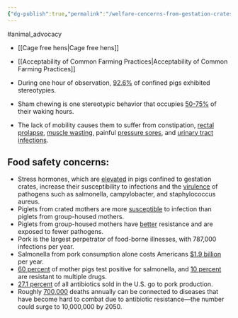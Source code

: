 ```yaml
---
{"dg-publish":true,"permalink":"/welfare-concerns-from-gestation-crates/","created":"2025-10-23T17:42:41.619+01:00","updated":"2025-10-23T18:06:08.606+01:00"}
---
```


#animal_advocacy 

- [[Cage free hens\|Cage free hens]]
- [[Acceptability of Common Farming Practices\|Acceptability of Common Farming Practices]]

- During one hour of observation, [92.6%](https://www.supremecourt.gov/DocketPDF/21/21-468/233565/20220815174931670_Broom%20et%20al.%20amicus%20brief%20-%20Natl%20Pork%20v.%20Ross%20-%20No.%2021-468.pdf) of confined pigs exhibited stereotypies.
- Sham chewing is one stereotypic behavior that occupies [50-75%](https://pubmed.ncbi.nlm.nih.gov/35565610/) of their waking hours.
- The lack of mobility causes them to suffer from constipation, [rectal prolapse](https://www.researchgate.net/publication/234538912_Rectal_Prolapse_in_Pregnant_Sows_due_to_Stall_Housing), [muscle wasting](https://www.efsa.europa.eu/sites/default/files/2022-08/EFS2-7421.pdf), painful [pressure sores](https://pubmed.ncbi.nlm.nih.gov/12322922/), and [urinary tract infections](https://www.dsm.com/anh/news/feed-talks/articles/urinary-tract-infections-a-silent-but-serious-problem-for-sows-and-their-progeny.html#).   
## Food safety concerns:
- Stress hormones, which are [elevated](https://www.ncbi.nlm.nih.gov/pmc/articles/PMC8300341/) in pigs confined to gestation crates, increase their susceptibility to infections and the [virulence](https://www.nature.com/articles/s41893-019-0293-3.pdf) of pathogens such as salmonella, campylobacter, and staphylococcus aureus.
- Piglets from crated mothers are more [susceptible](https://www.supremecourt.gov/DocketPDF/21/21-468/233519/20220815153028184_21-468_Amicus%20Brief.pdf) to infection than piglets from group-housed mothers. 
- Piglets from group-housed mothers have [better](https://www.sciencedirect.com/science/article/pii/S175173111300147X) resistance and are exposed to fewer pathogens.
- Pork is the largest perpetrator of food-borne illnesses, with 787,000 infections per year.
- Salmonella from pork consumption alone costs Americans [$1.9 billion](https://www.annualreviews.org/doi/10.1146/annurev-animal-013120-043304) per year.
- [60 percent](https://www.annualreviews.org/doi/10.1146/annurev-animal-013120-043304) of mother pigs test positive for salmonella, and [10 percent](https://www.annualreviews.org/doi/10.1146/annurev-animal-013120-043304) are resistant to multiple drugs. 
- [27.1 percent](https://www.cidrap.umn.edu/antimicrobial-stewardship/report-us-pigs-consume-nearly-many-antibiotics-people-do) of all antibiotics sold in the U.S. go to pork production.
- Roughly [700,000](https://apps.who.int/iris/bitstream/handle/10665/341666/9789240027336-eng.pdf) deaths annually can be connected to diseases that have become hard to combat due to antibiotic resistance—the number could surge to 10,000,000 by 2050.